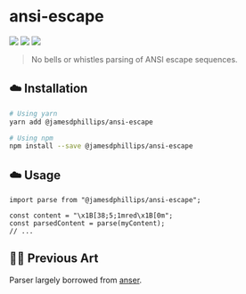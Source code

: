 # ansi-escape

<p>
  <a href="https://www.npmjs.com/package/@jamesdphillips/ansi-escape"><img src="https://img.shields.io/npm/v/@jamesdphillips/ansi-escape.svg?style=flat-square"></a>
  <a href="https://github.com/jamesdphillips/ansi-escape/blob/master/LICENSE"><img src="http://img.shields.io/npm/l/@jameesdphillips/ansi-escape.svg?style=flat-square"></a>
  <a href="https://circleci.com/gh/jamesdphillips/ansi-escape/tree/master"><img src="https://circleci.com/gh/jamesdphillips/ansi-escape/tree/master.svg?logo=sdfsdf&style=shield"></a>
</p>

> No bells or whistles parsing of ANSI escape sequences.

## ☁️  Installation

```bash
# Using yarn
yarn add @jamesdphillips/ansi-escape

# Using npm
npm install --save @jamesdphillips/ansi-escape
```

## ☁️  Usage

```
import parse from "@jamesdphillips/ansi-escape";

const content = "\x1B[38;5;1mred\x1B[0m";
const parsedContent = parse(myContent);
// ...
```

## 👩‍🎨 Previous Art

Parser largely borrowed from [anser].

[anser]: https://github.com/IonicaBizau/anser
